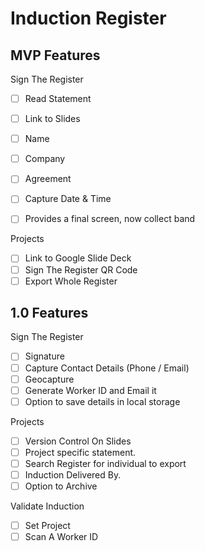 # Induction Register

## MVP Features

Sign The Register

- [ ] Read Statement
- [ ] Link to Slides

- [ ] Name
- [ ] Company
- [ ] Agreement
- [ ] Capture Date & Time

- [ ] Provides a final screen, now collect band

Projects

- [ ] Link to Google Slide Deck
- [ ] Sign The Register QR Code
- [ ] Export Whole Register

## 1.0 Features

Sign The Register

- [ ] Signature
- [ ] Capture Contact Details (Phone / Email)
- [ ] Geocapture
- [ ] Generate Worker ID and Email it
- [ ] Option to save details in local storage

Projects

- [ ] Version Control On Slides
- [ ] Project specific statement.
- [ ] Search Register for individual to export
- [ ] Induction Delivered By.
- [ ] Option to Archive

Validate Induction

- [ ] Set Project
- [ ] Scan A Worker ID
